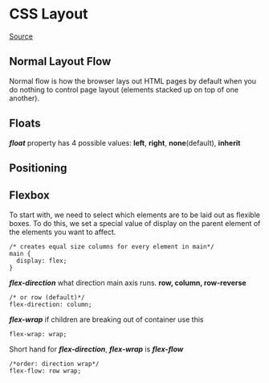 # CSS Layout
[Source](https://developer.mozilla.org/en-US/docs/Learn/CSS/CSS_layout/Flexbox)

## Normal Layout Flow
Normal flow is how the browser lays out HTML pages by default when you do nothing to control page layout (elements stacked up on top of one another).

## Floats
***float*** property has 4 possible values: **left**, **right**, **none**(default), **inherit**

## Positioning

## Flexbox
To start with, we need to select which elements are to be laid out as flexible boxes. To do this, we set a special value of display on the parent element of the elements you want to affect.
```
/* creates equal size columns for every element in main*/
main {
  display: flex;
}
```

<insert flex box image>
<terminology>

***flex-direction*** what direction main axis runs. **row, column, row-reverse**
```
/* or row (default)*/
flex-direction: column;
```
***flex-wrap*** if children are breaking out of container use this
```
flex-wrap: wrap;
```
Short hand for ***flex-direction***, ***flex-wrap*** is ***flex-flow***
```
/*order: direction wrap*/
flex-flow: row wrap;
```














